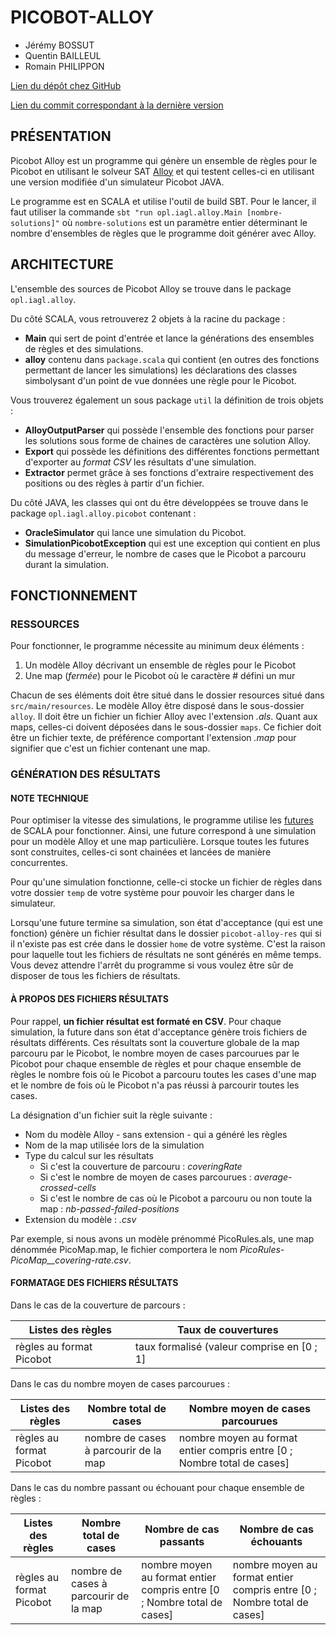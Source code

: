 PICOBOT-ALLOY
=============

* Jérémy BOSSUT
* Quentin BAILLEUL
* Romain PHILIPPON

[Lien du dépôt chez GitHub](https://github.com/Didzi59/Picobot)

[Lien du commit correspondant à la dernière version](https://github.com/Didzi59/Picobot/commit/25dfd38e6723806cd61124fe84cd3dc39ca63515)

PRÉSENTATION
------------

Picobot Alloy est un programme qui génère un ensemble de règles pour le Picobot en utilisant le solveur SAT [Alloy](http://alloy.mit.edu/alloy/) et qui testent  celles-ci en utilisant une version modifiée d'un simulateur Picobot JAVA.

Le  programme est en SCALA et utilise l'outil de build SBT. Pour le lancer, il faut utiliser la commande `sbt "run opl.iagl.alloy.Main [nombre-solutions]"` où `nombre-solutions` est un paramètre entier déterminant le nombre d'ensembles de règles que le programme doit générer avec Alloy.

ARCHITECTURE
------------

L'ensemble des sources de Picobot Alloy se trouve dans le package `opl.iagl.alloy`.

Du côté SCALA, vous retrouverez 2 objets à la racine du package :
* __Main__ qui sert de point d'entrée et lance la générations des ensembles de règles et des simulations.
* __alloy__ contenu dans `package.scala` qui contient (en outres des fonctions permettant de lancer les simulations) les déclarations des classes simbolysant d'un point de vue données une règle pour le Picobot.

Vous trouverez également un sous package `util` la définition de trois objets :
* __AlloyOutputParser__ qui possède l'ensemble des fonctions pour parser les solutions sous forme de chaines de caractères une solution Alloy.
* __Export__ qui possède les définitions des différentes fonctions permettant d'exporter au _format CSV_ les résultats d'une simulation.
* __Extractor__ permet grâce à ses fonctions d'extraire respectivement des positions ou des règles à partir d'un fichier.

Du côté JAVA, les classes qui ont du être développées se trouve dans le package `opl.iagl.alloy.picobot` contenant :
* __OracleSimulator__ qui lance une simulation du Picobot.
* __SimulationPicobotException__ qui est une exception qui contient en plus du message d'erreur, le nombre de cases que le Picobot a parcouru durant la simulation.

FONCTIONNEMENT
--------------

### RESSOURCES

Pour fonctionner, le programme nécessite au minimum deux éléments :
1. Un modèle Alloy décrivant un ensemble de règles pour le Picobot
2. Une map (_fermée_) pour le Picobot où le caractère # défini un mur

Chacun de ses éléments doit être situé dans le dossier resources situé dans `src/main/resources`. Le modèle Alloy être disposé dans le sous-dossier `alloy`. Il doit être un fichier un fichier Alloy avec l'extension _.als_. Quant aux maps, celles-ci doivent déposées dans le sous-dossier `maps`. Ce fichier doit être un fichier texte, de préférence comportant l'extension _.map_ pour signifier que c'est un fichier contenant une map.

### GÉNÉRATION DES RÉSULTATS

#### NOTE TECHNIQUE

Pour optimiser la vitesse des simulations, le programme utilise les [futures](http://docs.scala-lang.org/overviews/core/futures.html) de SCALA pour fonctionner. Ainsi, une future correspond à une simulation pour un modèle Alloy et une map particulière. Lorsque toutes les futures sont construites, celles-ci sont chainées et lancées de manière concurrentes.

Pour qu'une simulation fonctionne, celle-ci stocke un fichier de règles dans votre dossier `temp` de votre système pour pouvoir les charger dans le simulateur.

Lorsqu'une future termine sa simulation, son état d'acceptance (qui est une fonction) génère un fichier résultat dans le dossier `picobot-alloy-res` qui si il n'existe pas est crée dans le dossier `home` de votre système. C'est la raison pour laquelle tout les fichiers de résultats ne sont générés en même temps. Vous devez attendre l'arrêt du programme si vous voulez être sûr de disposer de tous les fichiers de résultats.

#### À PROPOS DES FICHIERS RÉSULTATS

Pour rappel, __un fichier résultat est formaté en CSV__. Pour chaque simulation, la future dans son état d'acceptance génère trois fichiers de résultats différents. Ces résultats sont la couverture globale de la map parcouru par le Picobot, le nombre moyen de cases parcourues par le Picobot pour chaque ensemble de règles et pour chaque ensemble de règles le nombre fois où le Picobot a parcouru toutes les cases d'une map et le nombre de fois où le Picobot n'a pas réussi à parcourir toutes les cases.

La désignation d'un fichier suit la règle suivante :
* Nom du modèle Alloy - sans extension - qui a généré les règles
* Nom de la map utilisée lors de la simulation
* Type du calcul sur les résultats
    * Si c'est la couverture de parcouru : _coveringRate_
    * Si c'est le nombre de moyen de cases parcourues : _average-crossed-cells_
    * Si c'est le nombre de cas où le Picobot a parcouru ou non toute la map : _nb-passed-failed-positions_
* Extension du modèle : _.csv_

Par exemple, si nous avons un modèle prénommé PicoRules.als, une map dénommée PicoMap.map, le fichier comportera le nom *PicoRules-PicoMap__covering-rate.csv*.

#### FORMATAGE DES FICHIERS RÉSULTATS

Dans le cas de la couverture de parcours :

Listes des règles | Taux de couvertures
----------------- | -------------------
règles au format Picobot | taux formalisé (valeur comprise en [0 ; 1]

Dans le cas du nombre moyen de cases parcourues :

Listes des règles | Nombre total de cases | Nombre moyen de cases parcourues
----------------- | --------------------- | --------------------------------
règles au format Picobot | nombre de cases à parcourir de la map | nombre moyen au format entier compris entre [0 ; Nombre total de cases]

Dans le cas du nombre passant ou échouant pour chaque ensemble de règles :

Listes des règles | Nombre total de cases | Nombre de cas passants | Nombre de cas échouants
----------------- | --------------------- | ---------------------- | -----------------------
règles au format Picobot | nombre de cases à parcourir de la map | nombre moyen au format entier compris entre [0 ; Nombre total de cases] | nombre moyen au format entier compris entre [0 ; Nombre total de cases]